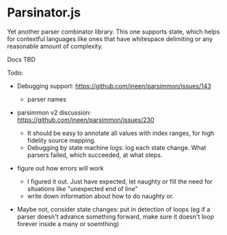 # Parsinator.js

Yet another parser combinator library. This one supports state, which helps for contextful languages like ones
that have whitespace delimiting or any reasonable amount of complexity.

Docs TBD


Todo:
* Debugging support: https://github.com/jneen/parsimmon/issues/143
  * parser names
* parsimmon v2 discussion: https://github.com/jneen/parsimmon/issues/230
  * It should be easy to annotate all values with index ranges, for high fidelity source mapping.
  * Debugging by state machine logs: log each state change. What parsers failed, which succeeded, at what steps.
* figure out how errors will work
  * I figured it out. Just have expected, let naughty or fill the need for situations like "unexpected end of line"
  * write down information about how to do naughty or.

* Maybe not, consider state changes: put in detection of loops (eg if a parser doesn't advance something forward, make sure it doesn't loop forever inside a many or soemthing)

